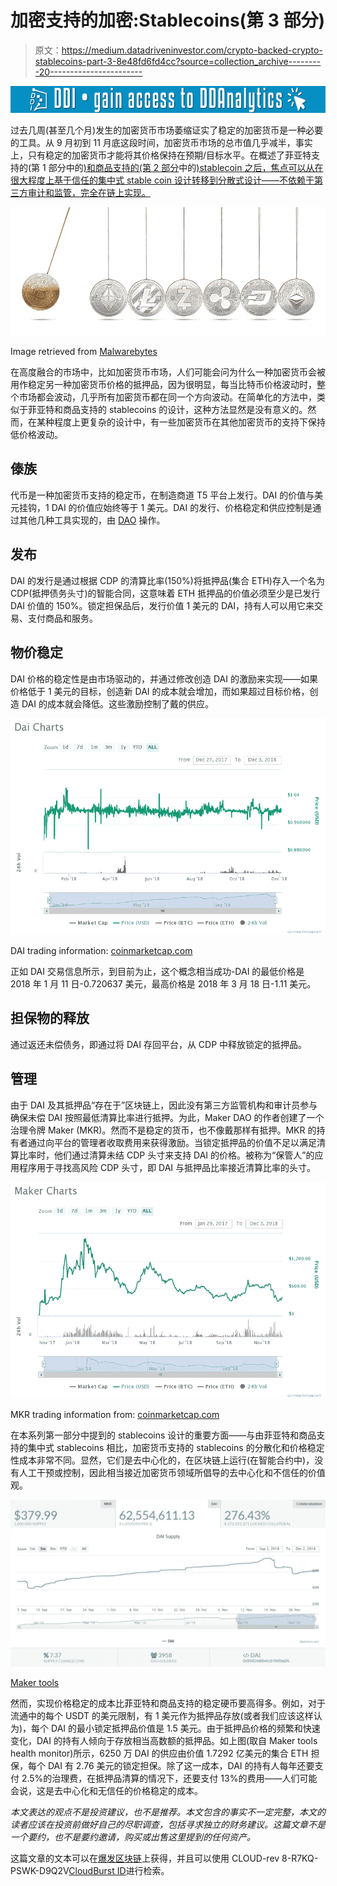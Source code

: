# 加密支持的加密:Stablecoins(第 3 部分)

> 原文：<https://medium.datadriveninvestor.com/crypto-backed-crypto-stablecoins-part-3-8e48fd6fd4cc?source=collection_archive---------20----------------------->

[![](img/e36d012bd7004b3adf9157d1b5ea2dff.png)](http://www.track.datadriveninvestor.com/1126B)

过去几周(甚至几个月)发生的加密货币市场萎缩证实了稳定的加密货币是一种必要的工具。从 9 月初到 11 月底这段时间，加密货币市场的总市值几乎减半，事实上，只有稳定的加密货币才能将其价格保持在预期/目标水平。在概述了菲亚特支持的(第 1 部分中的[)和商品支持的(第 2 部分](https://medium.com/datadriveninvestor/the-little-black-dress-of-crypto-stablecoins-part-1-cb8f10d29a8)中的[)stablecoin 之后，焦点可以从在很大程度上基于信任的集中式 stable coin 设计转移到分散式设计——不依赖于第三方审计和监管，完全在链上实现。](https://medium.com/datadriveninvestor/gold-on-a-block-stablecoins-part-2-7928598b282d)

![](img/bc396278c91ddfe08db4d5ae8f9adf9a.png)

Image retrieved from [Malwarebytes](https://blog.malwarebytes.com/101/2017/11/cryptocurrency-works-cybercriminals-love/)

在高度融合的市场中，比如加密货币市场，人们可能会问为什么一种加密货币会被用作稳定另一种加密货币价格的抵押品，因为很明显，每当比特币价格波动时，整个市场都会波动，几乎所有加密货币都在同一个方向波动。在简单化的方法中，类似于菲亚特和商品支持的 stablecoins 的设计，这种方法显然是没有意义的。然而，在某种程度上更复杂的设计中，有一些加密货币在其他加密货币的支持下保持低价格波动。

## 傣族

代币是一种加密货币支持的稳定币，在制造商道 T5 平台上发行。DAI 的价值与美元挂钩，1 DAI 的价值应始终等于 1 美元。DAI 的发行、价格稳定和供应控制是通过其他几种工具实现的，由 [DAO](https://en.wikipedia.org/wiki/Decentralized_autonomous_organization) 操作。

## 发布

DAI 的发行是通过根据 CDP 的清算比率(150%)将抵押品(集合 ETH)存入一个名为 CDP(抵押债务头寸)的智能合同，这意味着 ETH 抵押品的价值必须至少是已发行 DAI 价值的 150%。锁定担保品后，发行价值 1 美元的 DAI，持有人可以用它来交易、支付商品和服务。

## 物价稳定

DAI 价格的稳定性是由市场驱动的，并通过修改创造 DAI 的激励来实现——如果价格低于 1 美元的目标，创造新 DAI 的成本就会增加，而如果超过目标价格，创造 DAI 的成本就会降低。这些激励控制了戴的供应。

![](img/644f93b9b62961a40c9d42ee0c308bbf.png)

DAI trading information: [coinmarketcap.com](https://coinmarketcap.com/currencies/dai/)

正如 DAI 交易信息所示，到目前为止，这个概念相当成功-DAI 的最低价格是 2018 年 1 月 11 日-0.720637 美元，最高价格是 2018 年 3 月 18 日-1.11 美元。

## 担保物的释放

通过返还未偿债务，即通过将 DAI 存回平台，从 CDP 中释放锁定的抵押品。

## 管理

由于 DAI 及其抵押品“存在于”区块链上，因此没有第三方监管机构和审计员参与确保未偿 DAI 按照最低清算比率进行抵押。为此，Maker DAO 的作者创建了一个治理令牌 Maker (MKR)。然而不是稳定的货币，也不像戴那样有抵押。MKR 的持有者通过向平台的管理者收取费用来获得激励。当锁定抵押品的价值不足以满足清算比率时，他们通过清算未结 CDP 头寸来支持 DAI 的价格。被称为“保管人”的应用程序用于寻找高风险 CDP 头寸，即 DAI 与抵押品比率接近清算比率的头寸。

![](img/8d203b6c0428f99cf50548550e01aaa8.png)

MKR trading information from: [coinmarketcap.com](https://coinmarketcap.com/currencies/maker/)

在本系列第一部分中提到的 stablecoins 设计的重要方面——与由菲亚特和商品支持的集中式 stablecoins 相比，加密货币支持的 stablecoins 的分散化和价格稳定性成本非常不同。显然，它们是去中心化的，在区块链上运行(在智能合约中)，没有人工干预或控制，因此相当接近加密货币领域所倡导的去中心化和不信任的价值观。

![](img/bd34376391e1ea5e9857266f58441b96.png)

[Maker tools](https://mkr.tools/)

然而，实现价格稳定的成本比菲亚特和商品支持的稳定硬币要高得多。例如，对于流通中的每个 USDT 的美元限制，有 1 美元作为抵押品存放(或者我们应该这样认为)，每个 DAI 的最小锁定抵押品价值是 1.5 美元。由于抵押品价格的频繁和快速变化，DAI 的持有人倾向于存放相当高数额的抵押品。如上图(取自 Maker tools health monitor)所示，6250 万 DAI 的供应由价值 1.7292 亿美元的集合 ETH 担保，每个 DAI 有 2.76 美元的锁定担保。除了这一成本，DAI 的持有人每年还要支付 2.5%的治理费，在抵押品清算的情况下，还要支付 13%的费用——人们可能会说，这是去中心化和无信任的价格稳定的成本。

*本文表达的观点不是投资建议，也不是推荐。本文包含的事实不一定完整，本文的读者应该在投资前做好自己的尽职调查，包括寻求独立的财务建议。这篇文章不是一个要约，也不是要约邀请，购买或出售这里提到的任何资产。*

这篇文章的文本可以在[爆发区块链](https://www.burst-coin.org/download-wallet)上获得，并且可以使用 CLOUD-rev 8-R7KQ-PSWK-D9Q2V[CloudBurst ID](https://burstwiki.org/wiki/Burst_Software#CloudBurst)进行检索。